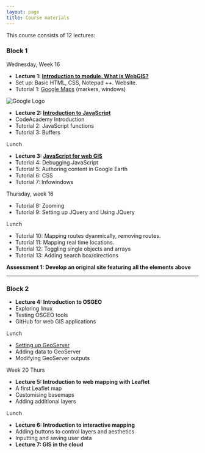 ```yaml
---
layout: page
title: Course materials
---
```


This course consists of 12 lectures:

### Block 1

Wednesday, Week 16

- **Lecture 1: <A href="../lectures/general/intro-to-web-based-gis/index.html">Introduction to module. What is WebGIS?</A>**
- Set up: Basic HTML, CSS, Notepad ++. Website.
- Tutorial 1: [Google Maps](https://developers.google.com/maps/) (markers, windows)

![Google Logo](https://developers.google.com/_static/fd384d45a8/images/developers-logo.svg)

- **Lecture 2: <A href="../lectures/javascript/intro-to-javascript/index.html">Introduction to JavaScript</A>**
- CodeAcademy Introduction
- Tutorial 2: JavaScript functions
- Tutorial 3: Buffers

Lunch

- **Lecture 3: [JavaScript for web GIS](http://www.codecademy.com/en/tracks/javascript)**
- Tutorial 4: Debugging JavaScript
- Tutorial 5: Authoring content in Google Earth
- Tutorial 6: CSS
- Tutorial 7: Infowindows

Thursday, week 16

- Tutorial 8: Zooming
- Tutorial 9: Setting up JQuery and Using JQuery

Lunch

- Tutorial 10: Mapping routes dyanmically, removing routes.
- Tutorial 11: Mapping real time locations.
- Tutorial 12: Toggling single objects and arrays
- Tutorial 13: Adding search box/directions

**Assessment 1: Develop an original site featuring all the elements above**

<hr>

### Block 2

- **Lecture 4: Introduction to OSGEO**
- Exploring linux
- Testing OSGEO tools
- GitHub for web GIS applications

Lunch

  - <A href="../practicals/software/geoserver/setting-up-geoserver.html">Setting up GeoServer</A>
  - Adding data to GeoServer
  - Modifying GeoServer outputs
  
Week 20 Thurs

- **Lecture 5: Introduction to web mapping with Leaflet**
- A first Leaflet map
- Customising basemaps
- Adding additional layers

Lunch

- **Lecture 6: Introduction to interactive mapping**
- Adding buttons to control layers and aesthetics
- Inputting and saving user data
- **Lecture 7: GIS in the cloud**

